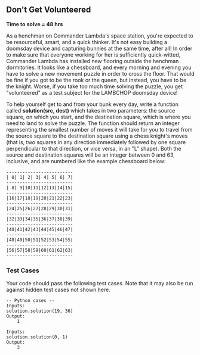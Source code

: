 ## Don't Get Volunteered
**Time to solve = 48 hrs**  

As a henchman on Commander Lambda's space station, you're expected to be resourceful, smart, and a quick thinker. It's not easy building a doomsday device and capturing bunnies at the same time, after all! In order to make sure that everyone working for her is sufficiently quick-witted, Commander Lambda has installed new flooring outside the henchman dormitories. It looks like a chessboard, and every morning and evening you have to solve a new movement puzzle in order to cross the floor. That would be fine if you got to be the rook or the queen, but instead, you have to be the knight. Worse, if you take too much time solving the puzzle, you get "volunteered" as a test subject for the LAMBCHOP doomsday device!

To help yourself get to and from your bunk every day, write a function called **solution(src, dest)** which takes in two parameters: the source square, on which you start, and the destination square, which is where you need to land to solve the puzzle.  The function should return an integer representing the smallest number of moves it will take for you to travel from the source square to the destination square using a chess knight's moves (that is, two squares in any direction immediately followed by one square perpendicular to that direction, or vice versa, in an "L" shape).  Both the source and destination squares will be an integer between 0 and 63, inclusive, and are numbered like the example chessboard below:

	-------------------------
	| 0| 1| 2| 3| 4| 5| 6| 7|
	-------------------------
	| 8| 9|10|11|12|13|14|15|
	-------------------------
	|16|17|18|19|20|21|22|23|
	-------------------------
	|24|25|26|27|28|29|30|31|
	-------------------------
	|32|33|34|35|36|37|38|39|
	-------------------------
	|40|41|42|43|44|45|46|47|
	-------------------------
	|48|49|50|51|52|53|54|55|
	-------------------------
	|56|57|58|59|60|61|62|63|
	-------------------------

### Test Cases
Your code should pass the following test cases.  Note that it may also be run against hidden test cases not shown here.

	-- Python cases --
	Inputs:
	solution.solution(19, 36)
	Output:
		1
	
	Inputs:
	solution.solution(0, 1)
	Output:
		3
